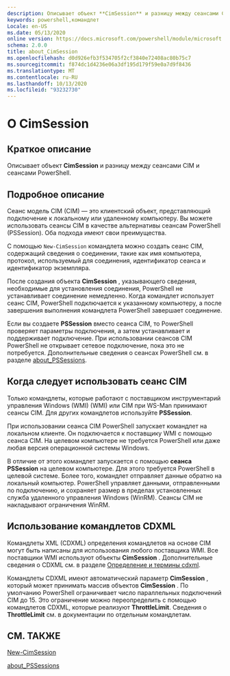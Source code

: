 ```yaml
---
description: Описывает объект **CimSession** и разницу между сеансами CIM и сеансами PowerShell.
keywords: powershell,командлет
Locale: en-US
ms.date: 05/13/2020
online version: https://docs.microsoft.com/powershell/module/microsoft.powershell.core/about/about_cimsession?view=powershell-7.1&WT.mc_id=ps-gethelp
schema: 2.0.0
title: about_CimSession
ms.openlocfilehash: d0d926efb3f534705f2cf3840e72408ac80b75c7
ms.sourcegitcommit: f874dc1d4236e06a3df195d179f59e0a7d9f8436
ms.translationtype: MT
ms.contentlocale: ru-RU
ms.lasthandoff: 10/13/2020
ms.locfileid: "93232730"
---
```

# <a name="about-cimsession"></a>О CimSession

## <a name="short-description"></a>Краткое описание
Описывает объект **CimSession** и разницу между сеансами CIM и сеансами PowerShell.

## <a name="long-description"></a>Подробное описание

Сеанс модель CIM (CIM) — это клиентский объект, представляющий подключение к локальному или удаленному компьютеру. Вы можете использовать сеансы CIM в качестве альтернативы сеансам PowerShell (PSSession). Оба подхода имеют свои преимущества.

С помощью `New-CimSession` командлета можно создать сеанс CIM, содержащий сведения о соединении, такие как имя компьютера, протокол, используемый для соединения, идентификатор сеанса и идентификатор экземпляра.

После создания объекта **CimSession** , указывающего сведения, необходимые для установления соединения, PowerShell не устанавливает соединение немедленно. Когда командлет использует сеанс CIM, PowerShell подключается к указанному компьютеру, а после завершения выполнения командлета PowerShell завершает соединение.

Если вы создаете **PSSession** вместо сеанса CIM, то PowerShell проверяет параметры подключения, а затем устанавливает и поддерживает подключение. При использовании сеансов CIM PowerShell не открывает сетевое подключение, пока это не потребуется. Дополнительные сведения о сеансах PowerShell см. в разделе [about_PSSessions](about_PSSessions.md).

## <a name="when-to-use-a-cim-session"></a>Когда следует использовать сеанс CIM

Только командлеты, которые работают с поставщиком инструментарий управления Windows (WMI) (WMI) или CIM при WS-Man принимают сеансы CIM. Для других командлетов используйте **PSSession**.

При использовании сеанса CIM PowerShell запускает командлет на локальном клиенте. Он подключается к поставщику WMI с помощью сеанса CIM. На целевом компьютере не требуется PowerShell или даже любая версия операционной системы Windows.

В отличие от этого командлет запускается с помощью **сеанса PSSession** на целевом компьютере.
Для этого требуется PowerShell в целевой системе. Более того, командлет отправляет данные обратно на локальный компьютер. PowerShell управляет данными, отправленными по подключению, и сохраняет размер в пределах установленных служба удаленного управления Windows (WinRM). Сеансы CIM не накладывают ограничения WinRM.

## <a name="using-cdxml-cmdlets"></a>Использование командлетов CDXML

Командлеты XML (CDXML) определения командлетов на основе CIM могут быть написаны для использования любого поставщика WMI. Все поставщики WMI используют объекты **CimSession** . Дополнительные сведения о CDXML см. в разделе [Определение и термины cdxml](/previous-versions/windows/desktop/wmi_v2/cdxml-overview).

Командлеты CDXML имеют автоматический параметр **CimSession** , который может принимать массив объектов **CimSession** . По умолчанию PowerShell ограничивает число параллельных подключений CIM до 15. Это ограничение можно переопределить с помощью командлетов CDXML, которые реализуют **ThrottleLimit**. Сведения о **ThrottleLimit** см. в документации по отдельным командлетам.

## <a name="see-also"></a>СМ. ТАКЖЕ

[New-CimSession](xref:CimCmdlets.New-CimSession)

[about_PSSessions](about_PSSessions.md)

